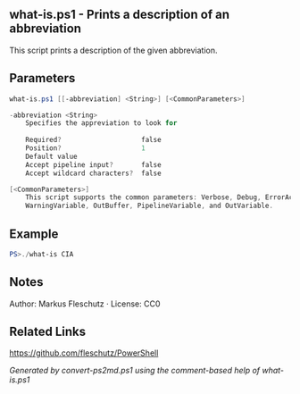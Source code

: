 ## what-is.ps1 - Prints a description of an abbreviation

This script prints a description of the given abbreviation.

## Parameters
```powershell
what-is.ps1 [[-abbreviation] <String>] [<CommonParameters>]

-abbreviation <String>
    Specifies the appreviation to look for
    
    Required?                    false
    Position?                    1
    Default value                
    Accept pipeline input?       false
    Accept wildcard characters?  false

[<CommonParameters>]
    This script supports the common parameters: Verbose, Debug, ErrorAction, ErrorVariable, WarningAction, 
    WarningVariable, OutBuffer, PipelineVariable, and OutVariable.
```

## Example
```powershell
PS>./what-is CIA
```

## Notes
Author: Markus Fleschutz · License: CC0

## Related Links
https://github.com/fleschutz/PowerShell

*Generated by convert-ps2md.ps1 using the comment-based help of what-is.ps1*
